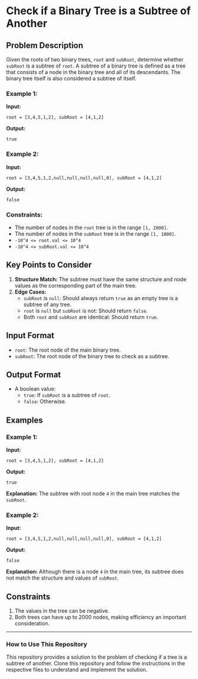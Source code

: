 # Check if a Binary Tree is a Subtree of Another

## Problem Description

Given the roots of two binary trees, `root` and `subRoot`, determine whether `subRoot` is a subtree of `root`. A subtree of a binary tree is defined as a tree that consists of a node in the binary tree and all of its descendants. The binary tree itself is also considered a subtree of itself.

### Example 1:

**Input:**
```
root = [3,4,5,1,2], subRoot = [4,1,2]
```
**Output:**
```
true
```

### Example 2:

**Input:**
```
root = [3,4,5,1,2,null,null,null,null,0], subRoot = [4,1,2]
```
**Output:**
```
false
```

### Constraints:
- The number of nodes in the `root` tree is in the range `[1, 2000]`.
- The number of nodes in the `subRoot` tree is in the range `[1, 1000]`.
- `-10^4 <= root.val <= 10^4`
- `-10^4 <= subRoot.val <= 10^4`

## Key Points to Consider
1. **Structure Match:** The subtree must have the same structure and node values as the corresponding part of the main tree.
2. **Edge Cases:**
    - `subRoot` is `null`: Should always return `true` as an empty tree is a subtree of any tree.
    - `root` is `null` but `subRoot` is not: Should return `false`.
    - Both `root` and `subRoot` are identical: Should return `true`.

## Input Format
- `root`: The root node of the main binary tree.
- `subRoot`: The root node of the binary tree to check as a subtree.

## Output Format
- A boolean value:
  - `true`: If `subRoot` is a subtree of `root`.
  - `false`: Otherwise.

## Examples

### Example 1:
**Input:**
```
root = [3,4,5,1,2], subRoot = [4,1,2]
```
**Output:**
```
true
```
**Explanation:**
The subtree with root node `4` in the main tree matches the `subRoot`.

### Example 2:
**Input:**
```
root = [3,4,5,1,2,null,null,null,null,0], subRoot = [4,1,2]
```
**Output:**
```
false
```
**Explanation:**
Although there is a node `4` in the main tree, its subtree does not match the structure and values of `subRoot`.

## Constraints
1. The values in the tree can be negative.
2. Both trees can have up to 2000 nodes, making efficiency an important consideration.

---

### How to Use This Repository
This repository provides a solution to the problem of checking if a tree is a subtree of another. Clone this repository and follow the instructions in the respective files to understand and implement the solution.
